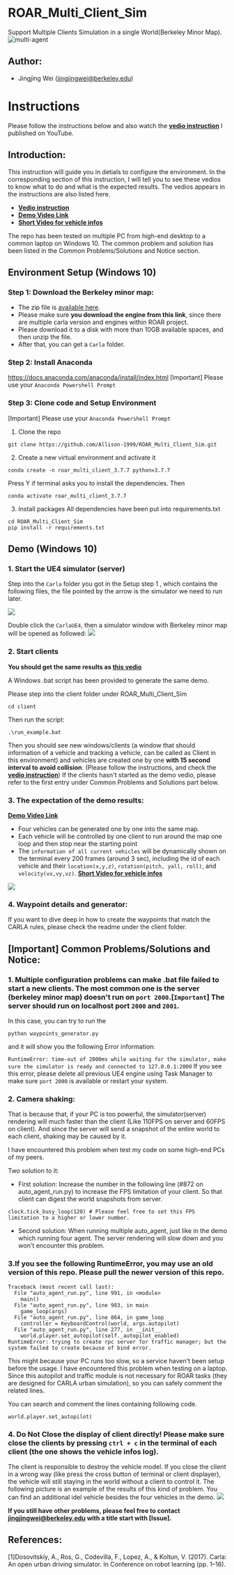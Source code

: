 # ROAR_Multi_Client_Sim
 Support Multiple Clients Simulation in a single World(Berkeley Minor Map).
 ![multi-agent](./readme_figures/multi-agent.png)
## Author:
* Jingjing Wei    (jingjingwei@berkeley.edu)

# Instructions
 Please follow the instructions below and also watch the [**vedio instruction**](https://youtu.be/noZPgLma6BA) I published on YouTube.

## Introduction:
This instruction will guide you in detials to configure the environment. In the corresponding section of this instruction, I will tell you to see these vedios to know what to do and what is the expected results.
The vedios appears in the instructions are also listed here.
- [**Vedio instruction**](https://youtu.be/noZPgLma6BA)
- [**Demo Video Link**](https://youtu.be/AVae--XGkb0)
- [**Short Video for vehicle infos**](https://youtu.be/d2K9msfDdkc)

The repo has been tested on multiple PC from high-end desktop to a common laptop on Windows 10. The common problem and solution has been listed in the Common Problems/Solutions and Notice section.

## Environment Setup (Windows 10)

### Step 1: Download the Berkeley minor map:
- The zip file is [available here](https://drive.google.com/file/d/1hyI9SyjxFG7IV-c6RQxz26fs5LijRogY/view?usp=sharing). 
- Please make sure **you download the engine from this link**, since there are multiple carla version and engines within ROAR project.
- Please download it to a disk with more than 10GB available spaces, and then unzip the file.
- After that, you can get a `Carla` folder.

### Step 2: Install Anaconda
https://docs.anaconda.com/anaconda/install/index.html
[Important] Please use your `Anaconda Powershell Prompt`

### Step 3: Clone code and Setup Environment
[Important] Please use your `Anaconda Powershell Prompt`
1. Clone the repo
```
git clone https://github.com/Allison-1999/ROAR_Multi_Client_Sim.git
```
2. Create a new virtual environment and activate it
```
conda create -n roar_multi_client_3.7.7 python=3.7.7
```
Press Y if terminal asks you to install the dependencies.
Then
```
conda activate roar_multi_client_3.7.7
```
3. Install packages
All dependencies have been put into requirements.txt
```
cd ROAR_Multi_Client_Sim
pip install -r requirements.txt
```

## Demo (Windows 10)

### 1. Start the UE4 simulator (server)
Step into the `Carla` folder you got in the Setup step 1
, which contains the following files, the file pointed by the arrow is the simulator we need to run later.

![](./readme_figures/CarlaUE4.png)

Double click the `CarlaUE4`, then a simulator window with Berkeley minor map will be opened as followed:
![](./readme_figures/CarlaUE4_Window.png)

### 2. Start clients
**You should get the same results as [this vedio](https://youtu.be/AVae--XGkb0)**

A Windows .bat script has been provided to generate the same demo.

Please step into the client folder under ROAR_Multi_Client_Sim
```
cd client
```
Then run the script:
```
.\run_example.bat
```
Then you should see new windows/clients (a window that should information of a vehicle and tracking a vehicle, can be called as Client in this environment) and vehicles are created one by one **with 15 second interval to avoid collision**. (Please follow the instructions, and check the [**vedio instruction**](https://youtu.be/noZPgLma6BA))
If the clients hasn't started as the demo vedio, please refer to the first entry under Common Problems and Solutions part below.

### 3. The expectation of the demo results:
[**Demo Video Link**](https://youtu.be/AVae--XGkb0)
* Four vehicles can be generated one by one into the same map.
* Each vehicle will be controlled by one client to run around the map one loop and then stop near the starting point
* The `information of all current vehicles` will be dynamically shown on the terminal every 200 frames (around 3 sec), including the id of each vehicle and their `location(x,y,z)`, `rotation(pitch, yall, roll)`, and `velocity(vx,vy,vz)`. [**Short Video for vehicle infos**](https://youtu.be/d2K9msfDdkc)

![](./readme_figures/picture_from_demo_video.png)

### 4. Waypoint details and generator:
If you want to dive deep in how to create the waypoints that match the CARLA rules, please check the readme under the client folder.

## [Important] Common Problems/Solutions and Notice:
### 1. Multiple configuration problems can make .bat file failed to start a new clients. The most common one is the server (berkeley minor map) doesn't run on `port 2000`.[**`Important`**] The server should run on localhost port `2000` and `2001`.

In this case, you can try to run the 
```
python waypoints_generator.py
```
and it will show you the following Error information:

```RuntimeError: time-out of 2000ms while waiting for the simulator, make sure the simulator is ready and connected to 127.0.0.1:2000```
If you see this error, please delete all previous UE4 engine using Task Manager to make sure `port 2000` is available or restart your system.

### 2. Camera shaking:
That is because that, if your PC is too powerful, the simulator(server) rendering will much faster than the client (Like 110FPS on server and 60FPS on client). And since the server will send a snapshot of the entire world to each client, shaking may be caused by it.

I have encountered this problem when test my code on some high-end PCs of my peers.

Two solution to it:
- First solution: Increase the number in the following line (#872 on auto_agent_run.py) to increase the FPS limitation of your client. So that client can digest the world snapshots from server.
```
clock.tick_busy_loop(120) # Please feel free to set this FPS limitation to a higher or lower number.
```
- Second solution: When running multiple auto_agent, just like in the demo which running four agent. The server rendering will slow down and you won't encounter this problem.


### 3.If you see the following RuntimeError, you may use an old version of this repo. Please pull the newer version of this repo.

```
Traceback (most recent call last):
  File "auto_agent_run.py", line 991, in <module>
    main()
  File "auto_agent_run.py", line 983, in main
    game_loop(args)
  File "auto_agent_run.py", line 864, in game_loop
    controller = KeyboardControl(world, args.autopilot)
  File "auto_agent_run.py", line 277, in __init__
    world.player.set_autopilot(self._autopilot_enabled)
RuntimeError: trying to create rpc server for traffic manager; but the system failed to create because of bind error.
```
This might because your PC runs too slow, so a service haven't been setup before the usage. I have encountered this problem when testing on a laptop. Since this autopilot and traffic module is not necessary for ROAR tasks (they are designed for CARLA urban simulation), so you can safely comment the related lines.

You can search and comment the lines containing following code.
```
world.player.set_autopilot(
```

### 4. Do Not Close the display of client directly! Please make sure close the clients by pressing `ctrl + c` in the terminal of each client (the one shows the vehicle infos log). 
The client is responsible to destroy the vehicle model. If you close the client in a wrong way (like press the cross button of terminal or client displayer), the vehicle will still staying in the world without a client to control it. The following picture is an example of the results of this kind of problem. You can find an additional idel vehicle besides the four vehicles in the demo.
![](./readme_figures/vehicle_infos.png)

**If you still have other problems, please feel free to contact [jingjingwei@berkeley.edu](jingjingwei@berkeley.edu) with a title start with [Issue].**


## References:
[1]Dosovitskiy, A., Ros, G., Codevilla, F., Lopez, A., & Koltun, V. (2017). Carla: An open urban driving simulator. In Conference on robot learning (pp. 1–16).

